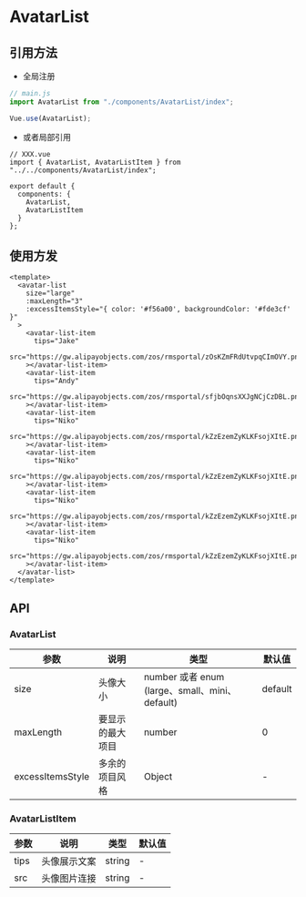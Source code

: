# AvatarList

## 引用方法

- 全局注册

``` js
// main.js
import AvatarList from "./components/AvatarList/index";

Vue.use(AvatarList);
```

- 或者局部引用

``` vue
// XXX.vue
import { AvatarList, AvatarListItem } from "../../components/AvatarList/index";

export default {
  components: {
    AvatarList,
    AvatarListItem
  }
};
```

## 使用方发

``` vue
<template>
  <avatar-list
    size="large"
    :maxLength="3"
    :excessItemsStyle="{ color: '#f56a00', backgroundColor: '#fde3cf' }"
  >
    <avatar-list-item
      tips="Jake"
      src="https://gw.alipayobjects.com/zos/rmsportal/zOsKZmFRdUtvpqCImOVY.png"
    ></avatar-list-item>
    <avatar-list-item
      tips="Andy"
      src="https://gw.alipayobjects.com/zos/rmsportal/sfjbOqnsXXJgNCjCzDBL.png"
    ></avatar-list-item>
    <avatar-list-item
      tips="Niko"
      src="https://gw.alipayobjects.com/zos/rmsportal/kZzEzemZyKLKFsojXItE.png"
    ></avatar-list-item>
    <avatar-list-item
      tips="Niko"
      src="https://gw.alipayobjects.com/zos/rmsportal/kZzEzemZyKLKFsojXItE.png"
    ></avatar-list-item>
    <avatar-list-item
      tips="Niko"
      src="https://gw.alipayobjects.com/zos/rmsportal/kZzEzemZyKLKFsojXItE.png"
    ></avatar-list-item>
    <avatar-list-item
      tips="Niko"
      src="https://gw.alipayobjects.com/zos/rmsportal/kZzEzemZyKLKFsojXItE.png"
    ></avatar-list-item>
  </avatar-list>
</template>
```

## API

### AvatarList

| 参数 | 说明 | 类型 | 默认值 |
| --- | --- | ---| --- |
| size | 头像大小 | number 或者 enum (large、small、mini、default) | default |
| maxLength | 要显示的最大项目 | number | 0 |
| excessItemsStyle | 多余的项目风格 | Object | - |

### AvatarListItem

| 参数 | 说明 | 类型 | 默认值 |
| --- | --- | ---| --- |
| tips | 头像展示文案 | string | - |
| src | 头像图片连接 | string | - |
